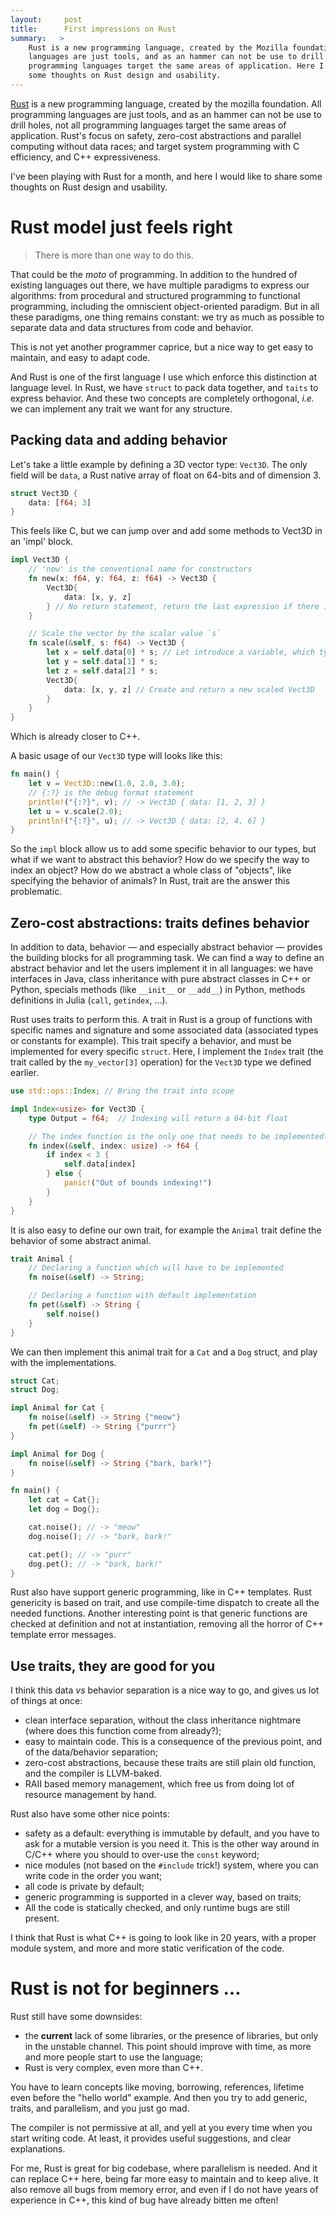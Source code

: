 ```yaml
---
layout:     post
title:      First impressions on Rust
summary:   >
    Rust is a new programming language, created by the Mozilla foundation. All programming
    languages are just tools, and as an hammer can not be use to drill holes, not all
    programming languages target the same areas of application. Here I would like to share
    some thoughts on Rust design and usability.
---
```


[Rust](http://rust-lang.org/) is a new programming language, created by the mozilla
foundation. All programming languages are just tools, and as an hammer can not be use to
drill holes, not all programming languages target the same areas of application. Rust's
focus on safety, zero-cost abstractions and parallel computing without data races; and
target system programming with C efficiency, and C++ expressiveness.

I've been playing with Rust for a month, and here I would like to share some thoughts on
Rust design and usability.

# Rust model just feels right

> There is more than one way to do this.

That could be the *moto* of programming. In addition to the hundred of existing languages
out there, we have multiple paradigms to express our algorithms: from procedural and
structured programming to functional programming, including the omniscient object-oriented
paradigm. But in all these paradigms, one thing remains constant: we try as much as
possible to separate data and data structures from code and behavior.

This is not yet another programmer caprice, but a nice way to get easy to maintain, and
easy to adapt code.

And Rust is one of the first language I use which enforce this distinction at language
level. In Rust, we have `struct` to pack data together, and `taits` to express behavior.
And these two concepts are completely orthogonal, *i.e.* we can implement any trait we
want for any structure.

## Packing data and adding behavior

Let's take a little example by defining a 3D vector type: `Vect3D`. The only field will be
`data`, a Rust native array of float on 64-bits and of dimension 3.

```rust
struct Vect3D {
    data: [f64; 3]
}
```

This feels like C, but we can jump over and add some methods to Vect3D in an 'impl' block.

```rust
impl Vect3D {
    // 'new' is the conventional name for constructors
    fn new(x: f64, y: f64, z: f64) -> Vect3D {
        Vect3D{
            data: [x, y, z]
        } // No return statement, return the last expression if there is no ';'
    }

    // Scale the vector by the scalar value `s`
    fn scale(&self, s: f64) -> Vect3D {
        let x = self.data[0] * s; // Let introduce a variable, which type is inferred.
        let y = self.data[1] * s;
        let z = self.data[2] * s;
        Vect3D{
            data: [x, y, z] // Create and return a new scaled Vect3D
        }
    }
}
```
Which is already closer to C++.


A basic usage of our `Vect3D` type will looks like this:

```rust
fn main() {
    let v = Vect3D::new(1.0, 2.0, 3.0);
    // {:?} is the debug format statement
    println!("{:?}", v); // -> Vect3D { data: [1, 2, 3] }
    let u = v.scale(2.0);
    println!("{:?}", u); // -> Vect3D { data: [2, 4, 6] }
}
```

So the `impl` block allow us to add some specific behavior to our types, but what if we
want to abstract this behavior? How do we specify the way to index an object? How do we
abstract a whole class of "objects", like specifying the behavior of animals? In Rust,
trait are the answer this problematic.

## Zero-cost abstractions: traits defines behavior

In addition to data, behavior — and especially abstract behavior — provides the building
blocks for all programming task. We can find a way to define an abstract behavior and let
the users implement it in all languages: we have interfaces in Java, class inheritance
with pure abstract classes in C++ or Python, specials methods (like `__init__` or
`__add__`) in Python, methods definitions in Julia (`call`, `getindex`, …).

Rust uses traits to perform this. A trait in Rust is a group of functions with specific
names and signature and some associated data (associated types or constants for example).
This trait specify a behavior, and must be implemented for every specific `struct`. Here,
I implement the `Index` trait (the trait called by the `my_vector[3]` operation) for the
`Vect3D` type we defined earlier.

```rust
use std::ops::Index; // Bring the trait into scope

impl Index<usize> for Vect3D {
    type Output = f64;  // Indexing will return a 64-bit float

    // The index function is the only one that needs to be implemented.
    fn index(&self, index: usize) -> f64 {
        if index < 3 {
            self.data[index]
        } else {
            panic!("Out of bounds indexing!")
        }
    }
}
```

It is also easy to define our own trait, for example the `Animal` trait define the
behavior of some abstract animal.

```rust
trait Animal {
    // Declaring a function which will have to be implemented
    fn noise(&self) -> String;

    // Declaring a function with default implementation
    fn pet(&self) -> String {
        self.noise()
    }
}
```

We can then implement this animal trait for a `Cat` and a `Dog` struct, and play with the
implementations.

```rust
struct Cat;
struct Dog;

impl Animal for Cat {
    fn noise(&self) -> String {"meow"}
    fn pet(&self) -> String {"purrr"}
}

impl Animal for Dog {
    fn noise(&self) -> String {"bark, bark!"}
}

fn main() {
    let cat = Cat{};
    let dog = Dog{};

    cat.noise(); // -> "meow"
    dog.noise(); // -> "bark, bark!"

    cat.pet(); // -> "purr"
    dog.pet(); // -> "bark, bark!"
}
```

Rust also have support generic programming, like in C++ templates. Rust genericity is
based on trait, and use compile-time dispatch to create all the needed functions. Another
interesting point is that generic functions are checked at definition and not at
instantiation, removing all the horror of C++ template error messages.

## Use traits, they are good for you

I think this data *vs* behavior separation is a nice way to go, and gives us lot of things
at once:

- clean interface separation, without the class inheritance nightmare (where does
  this function come from already?);
- easy to maintain code. This is a consequence of the previous point, and of the
  data/behavior separation;
- zero-cost abstractions, because these traits are still plain old function, and the
  compiler is LLVM-baked.
- RAII based memory management, which free us from doing lot of resource management by
  hand.

Rust also have some other nice points:

- safety as a default: everything is immutable by default, and you have to ask for a
  mutable version is you need it. This is the other way around in C/C++ where you should
  to over-use the `const` keyword;
- nice modules (not based on the `#include` trick!) system, where you can write code
  in the order you want;
- all code is private by default;
- generic programming is supported in a clever way, based on traits;
- All the code is statically checked, and only runtime bugs are still present.

I think that Rust is what C++ is going to look like in 20 years, with a proper module
system, and more and more static verification of the code.

# Rust is not for beginners …

Rust still have some downsides:

- the **current** lack of some libraries, or the presence of libraries, but only in the
  unstable channel. This point should improve with time, as more and more people start to
  use the language;
- Rust is very complex, even more than C++.

You have to learn concepts like moving, borrowing, references, lifetime even before the
"hello world" example. And then you try to add generic, traits, and parallelism, and you
just go mad.

The compiler is not permissive at all, and yell at you every time when you start writing
code. At least, it provides useful suggestions, and clear explanations.

For me, Rust is great for big codebase, where parallelism is needed. And it can
replace C++ here, being far more easy to maintain and to keep alive. It also remove all
bugs from memory error, and even if I do not have years of experience in C++, this kind
of bug have already bitten me often!
